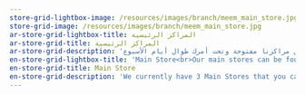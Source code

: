 ```yaml
---
store-grid-lightbox-image: /resources/images/branch/meem_main_store.jpg
store-grid-image: /resources/images/branch/meem_main_store.jpg
ar-store-grid-lightbox-title: المراكز الرئيسية
ar-store-grid-title: المراكز الرئيسية
ar-store-grid-description: 'حاليا عندنا 3 مراكز رئيسية تقدر تزورها. مركز في الرياض، ومركز في جدة ومركز في الظهران.                                                           كل مراكزنا مفتوحة وتحت أمرك طوال أيام الأسبوع.""'
en-store-grid-lightbox-title: 'Main Store<br>Our main stores can be found in Riyadh, Jeddah, and Dhahran and are open 7 days a week to assist customers.'
en-store-grid-title: Main Store
en-store-grid-description: 'We currently have 3 Main Stores that you can visit. One in Riyadh, one in Jeddah, and one in Dhahran. They are open 7 days a week.'
---
```


